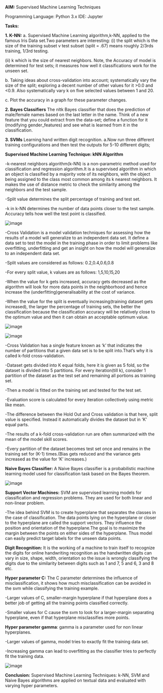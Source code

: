**AIM:** Supervised Machine Learning Techniques

Programming Language: Python 3.x
IDE: Jupyter

**Tasks:**

**1. K-NN:**
a. Supervised Machine Learning algorithm,k-NN, applied to the famous Iris Data set.Two parameters are interesting: 
(i) the split which is the size of the training subset v test subset (split = .67) means roughly 2/3rds training, 1/3rd testing.

(ii) k which is the size of nearest neighbors. Note, the Accuracy of model is determined for test sets; it measures how well it classifications work for the unseen set.

b. Taking ideas about cross-validation into account; systematically vary the size of the split; exploring a decent number of other values for it >0.0 and <0.9. Also systematically vary k on five selected values between 1 and 20.

c. Plot the accuracy in a graph for these parameter changes.

**2. Bayes Classifiers**
The nltk Bayes classifier that does the prediction of male/female names based on the last letter in the name.
Think of a new feature that you could extract from the data-set; define a function for it (modifying gender_features) and see what is learned from it in the classification.

**3. SVMs**
Learning hand written digit recognition.
a.Now run three different training configurations and then test the outputs for 5-10 different digits;

**Supervised Machine Learning Technique: kNN Algorithm**

-k-nearest neighbors algorithm(k-NN) is a non-parametric method used for classification and regression algorithm.It is a supervised algorithm in which an object is classified by a majority vote of its neighbors, with the object being assigned to the class most common among its k nearest neighbors. It makes the use of distance metric to check the similarity among the neighbors and the test sample.

-Split value determines the split percentage of training and test set. 

-k in k-NN determines the number of data points closer to the test sample. Accuracy tells how well the test point is classified.

![image](https://user-images.githubusercontent.com/38240162/72671798-c88d1680-3a47-11ea-944e-03192ec0d849.png)

-Cross Validation is a model validation techniques for assessing how the results of a model will generalize to an independent data set.
 It define a data set to test the model in the training phase in order to limit problems like overfitting, underfitting and get an insight on how the model will generalize to an independent data set. 

-Split values are considered as follows: 0.2,0.4,0.6,0.8 

-For every split value, k values are as follows: 1,5,10,15,20

-When the value for k gets increased, accuracy gets decreased as the algorithm will look for more data points in the neighborhood and hence increase the (underfitting)generalisability at the cost of variance.

-When the value for the split is eventually increasing(training dataset gets increased), the larger the percentage of training sets, the better the classification because the classification accuracy will be relatively close to the optimum value and then it can obtain an acceptable optimum value.

![image](https://user-images.githubusercontent.com/38240162/72671802-d80c5f80-3a47-11ea-9b99-68227f741c48.png)

![image](https://user-images.githubusercontent.com/38240162/72671806-eeb2b680-3a47-11ea-9dca-77ee0f8c3ec5.png)

-Cross Validation has a single feature known as ‘k’ that indicates the number of partitions that a given data set is to be split into.That’s why it is called k-fold cross-validation.

-Dataset gets divided into K equal folds, here it is given as 5 fold, so the dataset is divided into 5 partitions. For every iteration(till k), consider 1 partition of the dataset as the test set and remaining all portions as training set.

-Then a model is fitted on the training set and tested for the test set.

-Evaluation score is calculated for every iteration collectively using metric like mean.

-The difference between the Hold Out and Cross validation is that here, split value is specified. Instead it automatically divides the dataset but in ‘K’ equal parts.

-The results of a k-fold cross-validation run are often summarized with the mean of the model skill scores.

-Every partition of the dataset becomes test set once and remains in the training set for (K-1) times.(Bias gets reduced and the variance gets increased as the value for ‘K’ increases.)

**Naive Bayes Classifier:** A Naive Bayes classifier is a probabilistic machine learning model used for classification task based on the Bayes theorem.

![image](https://user-images.githubusercontent.com/38240162/72671813-1a35a100-3a48-11ea-990b-6a1fdf68fecc.png)

**Support Vector Machines:** SVM are supervised learning models for classification and regression problems. They are used for both linear and non-linear problem.

-The idea behind SVM is to create hyperplane that separates the classes in the case of classification. The data points lying on the hyperplane or closer to the hyperplane are called the support vectors. They influence the position and orientation of the hyperplane.The goal is to maximize the margin between the points on either sides of the hyperplane. Thus model can easily predict target labels for the unseen data points.

**Digit Recognition:** It is the working of a machine to train itself to recognize the digits for online handwriting recognition as the handwritten digits can vary in size, shape, width, orientation so the issue is wrongly classifying the digits due to the similarity between digits such as 1 and 7, 5 and 6, 3 and 8 etc.

**Hyper parameter C:** The C parameter determines the influence of misclassification, it shows how much misclassification can be avoided in the svm while classifying the training example.

-Larger values of C, smaller-margin hyperplane if that hyperplane does a better job of getting all the training points classified correctly. 

-Smaller values for C cause the svm to look for a larger-margin separating hyperplane, even if that hyperplane misclassifies more points.

**Hyper parameter gamma**: gamma is a parameter used for non linear hyperplanes.

-Larger values of gamma, model tries to exactly fit the training data set.

-Increasing gamma can lead to overfitting as the classifier tries to perfectly fit the training data.

![image](https://user-images.githubusercontent.com/38240162/72671825-5e28a600-3a48-11ea-9b55-364735a8d81e.png)

**Conclusion:**
Supervised Machine Learning Techniques: k-NN, SVM and Naive Bayes algorithms are applied on textual data and evaluated with varying hyper parameters.
